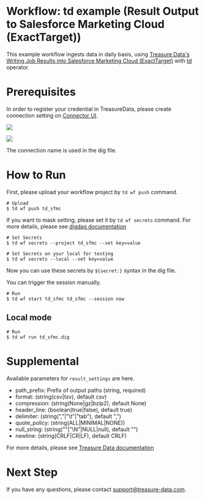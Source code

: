 # Workflow: td example (Result Output to Salesforce Marketing Cloud (ExactTarget))

This example workflow ingests data in daily basis, using [Treasure Data's Writing Job Results into Salesforce Marketing Cloud (ExactTarget)](https://docs.treasuredata.com/articles/result-into-salesforce-marketing-cloud) with [td](http://docs.digdag.io/operators/td.html) operator.

# Prerequisites

In order to register your credential in TreasureData, please create connection setting on [Connector UI](https://console.treasuredata.com/app/connections).

![](https://t.gyazo.com/teams/treasure-data/6e1b959a45fcca59a72466bb4984e047.png)

![](https://t.gyazo.com/teams/treasure-data/baf128c600fac7c65394a7537f863720.png)

The connection name is used in the dig file.

# How to Run

First, please upload your workflow project by `td wf push` command.

    # Upload
    $ td wf push td_sfmc

If you want to mask setting, please set it by `td wf secrets` command. For more details, please see [digdag documentation](http://docs.digdag.io/command_reference.html#secrets)

    # Set Secrets
    $ td wf secrets --project td_sfmc --set key=value

    # Set Secrets on your local for testing
    $ td wf secrets --local --set key=value

Now you can use these secrets by `${secret:}` syntax in the dig file.

You can trigger the session manually.

    # Run
    $ td wf start td_sfmc td_sfmc --session now

## Local mode

    # Run
    $ td wf run td_sfmc.dig

# Supplemental

Available parameters for `result_settings` are here.

- path_prefix: Prefix of output paths (string, required)
- format: (string(csv|tsv), default csv)
- compression: (string(None|gz|bzip2), default None)
- header_line: (boolean(true|false), default true)
- delimiter: (string(","|"\t"|"tab"), default ",")
- quote_policy: (string(ALL|MINIMAL|NONE))
- null_string: (string(""|"\N"|NULL|null), default "")
- newline: (string(CRLF|CR|LF), default CRLF)

For more details, please see [Treasure Data documentation](https://docs.treasuredata.com/articles/result-into-salesforce-marketing-cloud#run-a-treasure-data-job-to-complete-an-initial-import-to-salesforce)

# Next Step

If you have any questions, please contact support@treasure-data.com.
